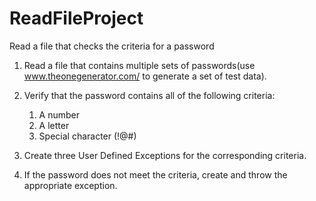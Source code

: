 # ReadFileProject
Read a file that checks the criteria for a password

1. Read a file that contains multiple sets of passwords(use www.theonegenerator.com/
to generate a set of test data).

2. Verify that the password contains all of the following criteria:

   1. A number
   2. A letter
   3. Special character (!@#)
   
3. Create three User Defined Exceptions for the corresponding criteria.

4. If the password does not meet the criteria, create and throw the appropriate
exception.

